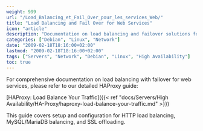 ```yaml
---
weight: 999
url: "/Load_Balancing_et_Fail_Over_pour_les_services_Web/"
title: "Load Balancing and Fail Over for Web Services"
icon: "article"
description: "Documentation on load balancing and failover solutions for web services, including guides and resources."
categories: ["Debian", "Linux", "Network"]
date: "2009-02-18T18:16:00+02:00"
lastmod: "2009-02-18T18:16:00+02:00"
tags: ["Servers", "Network", "Debian", "Linux", "High Availability"]
toc: true
---
```


For comprehensive documentation on load balancing with failover for web services, please refer to our detailed HAProxy guide:

[HAProxy: Load Balance Your Traffic]({{< ref "docs/Servers/High Availability/HA-Proxy/haproxy-load-balance-your-traffic.md" >}})

This guide covers setup and configuration for HTTP load balancing, MySQL/MariaDB balancing, and SSL offloading.